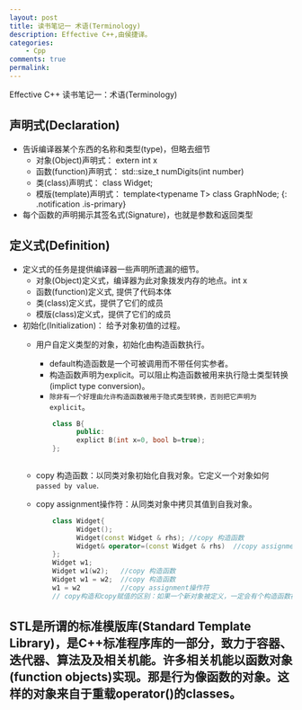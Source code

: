 ```yaml
---
layout: post
title: 读书笔记一 术语(Terminology)
description: Effective C++,由侯捷译。
categories:
    - Cpp
comments: true
permalink: 
---
```

Effective C++ 读书笔记一：术语(Terminology)

## 声明式(Declaration)
*  告诉编译器某个东西的名称和类型(type)，但略去细节
    *  对象(Object)声明式： extern int x
    *  函数(function)声明式： std::size_t numDigits(int number)
    *  类(class)声明式： class Widget;
    *  模版(template)声明式： template\<typename T\> class GraphNode;
{: .notification .is-primary}
*  每个函数的声明揭示其签名式(Signature)，也就是参数和返回类型

## 定义式(Definition)
*  定义式的任务是提供编译器一些声明所遗漏的细节。
    *  对象(Object)定义式，编译器为此对象拨发内存的地点。int x
    *  函数(function)定义式, 提供了代码本体
    *  类(class)定义式，提供了它们的成员
    *  模版(class)定义式，提供了它们的成员
*  初始化(Initialization)： 给予对象初值的过程。
    *  用户自定义类型的对象，初始化由构造函数执行。
        *  default构造函数是一个可被调用而不带任何实参者。
        *  构造函数声明为explicit。可以阻止构造函数被用来执行隐士类型转换(implict type conversion)。
        *  `除非有一个好理由允许构造函数被用于隐式类型转换，否则把它声明为explicit`。

        ```C++
            class B{
                  public:
                  explict B(int x=0, bool b=true);
            };
      
        ```
   *  copy 构造函数：以同类对象初始化自我对象。它定义一个对象如何`passed by value`.
   *  copy assignment操作符：从同类对象中拷贝其值到自我对象。

        ```C++
            class Widget{
                  Widget();
                  Widget(const Widget & rhs); //copy 构造函数
                  Widget& operator=(const Widget & rhs)  //copy assignment操作符
            };
            Widget w1;
            Widget w1(w2);   //copy 构造函数
            Widget w1 = w2;  //copy 构造函数
            w1 = w2          //copy assignment操作符
            // copy构造和copy赋值的区别：如果一个新对象被定义，一定会有个构造函数被调用，不可能调用赋值操作。如果没有新对象被定义，就不会有构造函数被调用。那么当然是赋值操作被调用。
        ```

## STL是所谓的标准模版库(Standard Template Library)，是C++标准程序库的一部分，致力于容器、迭代器、算法及及相关机能。许多相关机能以函数对象(function objects)实现。那是行为像函数的对象。这样的对象来自于重载operator()的classes。
